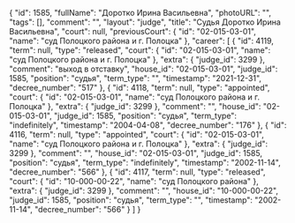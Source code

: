 {
    "id": 1585,
    "fullName": "Доротко Ирина Васильевна",
    "photoURL": "",
    "tags": [],
    "comment": "",
    "layout": "judge",
    "title": "Судья Доротко Ирина Васильевна",
    "court": null,
    "previousCourt": {
        "id": "02-015-03-01",
        "name": "суд Полоцкого района и г. Полоцка"
    },
    "career": [
        {
            "id": 4119,
            "term": null,
            "type": "released",
            "court": {
                "id": "02-015-03-01",
                "name": "суд Полоцкого района и г. Полоцка"
            },
            "extra": {
                "judge_id": 3299
            },
            "comment": "выход в отставку",
            "house_id": "02-015-03-01",
            "judge_id": 1585,
            "position": "судья",
            "term_type": "",
            "timestamp": "2021-12-31",
            "decree_number": "517"
        },
        {
            "id": 4118,
            "term": null,
            "type": "appointed",
            "court": {
                "id": "02-015-03-01",
                "name": "суд Полоцкого района и г. Полоцка"
            },
            "extra": {
                "judge_id": 3299
            },
            "comment": "",
            "house_id": "02-015-03-01",
            "judge_id": 1585,
            "position": "судья",
            "term_type": "indefinitely",
            "timestamp": "2004-04-08",
            "decree_number": "176"
        },
        {
            "id": 4116,
            "term": null,
            "type": "appointed",
            "court": {
                "id": "02-015-03-01",
                "name": "суд Полоцкого района и г. Полоцка"
            },
            "extra": {
                "judge_id": 3299
            },
            "comment": "",
            "house_id": "02-015-03-01",
            "judge_id": 1585,
            "position": "судья",
            "term_type": "indefinitely",
            "timestamp": "2002-11-14",
            "decree_number": "566"
        },
        {
            "id": 4117,
            "term": null,
            "type": "released",
            "court": {
                "id": "10-000-00-22",
                "name": "суд Полоцкого района"
            },
            "extra": {
                "judge_id": 3299
            },
            "comment": "",
            "house_id": "10-000-00-22",
            "judge_id": 1585,
            "position": "судья",
            "term_type": "",
            "timestamp": "2002-11-14",
            "decree_number": "566"
        }
    ]
}